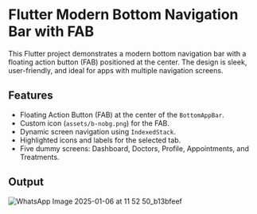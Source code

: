 # Flutter Modern Bottom Navigation Bar with FAB

This Flutter project demonstrates a modern bottom navigation bar with a floating action button (FAB) positioned at the center. The design is sleek, user-friendly, and ideal for apps with multiple navigation screens.

## Features
- Floating Action Button (FAB) at the center of the `BottomAppBar`.
- Custom icon (`assets/b-nobg.png`) for the FAB.
- Dynamic screen navigation using `IndexedStack`.
- Highlighted icons and labels for the selected tab.
- Five dummy screens: Dashboard, Doctors, Profile, Appointments, and Treatments.

## Output
![WhatsApp Image 2025-01-06 at 11 52 50_b13bfeef](https://github.com/user-attachments/assets/9bdd8491-5462-40e2-abc3-ead6e076765e)
